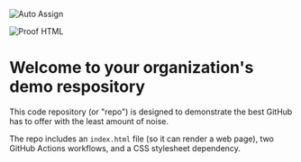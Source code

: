 ![Auto Assign](https://github.com/helioroast/demo-repository/actions/workflows/auto-assign.yml/badge.svg)

![Proof HTML](https://github.com/helioroast/demo-repository/actions/workflows/proof-html.yml/badge.svg)

# Welcome to your organization's demo respository
This code repository (or "repo") is designed to demonstrate the best GitHub has to offer with the least amount of noise.

The repo includes an `index.html` file (so it can render a web page), two GitHub Actions workflows, and a CSS stylesheet dependency.
